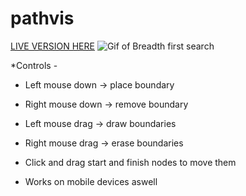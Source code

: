 # pathvis
[LIVE VERSION HERE](https://evanslyke31.github.io/pathvis)
![Gif of Breadth first search](https://i.imgur.com/JVmvnIx.gif)

*Controls -
  * Left mouse down -> place boundary
  * Right mouse down -> remove boundary
  * Left mouse drag -> draw boundaries
  * Right mouse drag -> erase boundaries
  
  * Click and drag start and finish nodes to move them
  
  * Works on mobile devices aswell
  
